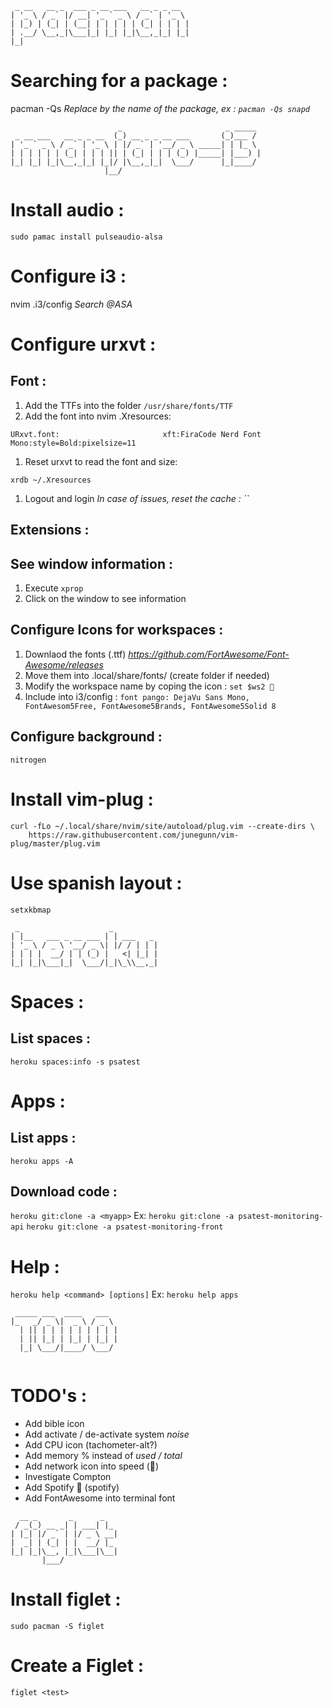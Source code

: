```
 _ __   __ _  ___ _ __ ___   __ _ _ __  
| '_ \ / _` |/ __| '_ ` _ \ / _` | '_ \ 
| |_) | (_| | (__| | | | | | (_| | | | |
| .__/ \__,_|\___|_| |_| |_|\__,_|_| |_|
|_|                                     

```
# Searching for a package :
pacman -Qs <package>
_Replace <package> by the name of the package, ex : `pacman -Qs snapd`_


```
                        _                       _ _____ 
 _ __ ___   __ _ _ __  (_) __ _ _ __ ___       (_)___ / 
| '_ ` _ \ / _` | '_ \ | |/ _` | '__/ _ \ _____| | |_ \ 
| | | | | | (_| | | | || | (_| | | | (_) |_____| |___) |
|_| |_| |_|\__,_|_| |_|/ |\__,_|_|  \___/      |_|____/ 
                     |__/                               
```

# Install audio :
`sudo pamac install pulseaudio-alsa`


# Configure i3 :
nvim .i3/config
_Search @ASA_


# Configure urxvt :

## Font :
1. Add the TTFs into the folder `/usr/share/fonts/TTF`
1. Add the font into nvim .Xresources:
```
URxvt.font: 			          xft:FiraCode Nerd Font Mono:style=Bold:pixelsize=11
```
1. Reset urxvt to read the font and size:
```
xrdb ~/.Xresources
```
1. Logout and login
_In case of issues, reset the cache : ``_

## Extensions :


## See window information :
1. Execute `xprop`
1. Click on the window to see information

## Configure Icons for workspaces :
1. Downlaod the fonts (.ttf)
_https://github.com/FortAwesome/Font-Awesome/releases_
1. Move them into .local/share/fonts/ (create folder if needed)
1. Modify the workspace name by coping the icon :
`set $ws2 `
1. Include into i3/config : 
`font pango: DejaVu Sans Mono, FontAwesom5Free, FontAwesome5Brands, FontAwesome5Solid 8`

## Configure background :
`nitrogen`

# Install vim-plug :
```
curl -fLo ~/.local/share/nvim/site/autoload/plug.vim --create-dirs \
    https://raw.githubusercontent.com/junegunn/vim-plug/master/plug.vim
```

# Use spanish layout : 
`setxkbmap`




```
 _                    _          
| |__   ___ _ __ ___ | | ___   _ 
| '_ \ / _ \ '__/ _ \| |/ / | | |
| | | |  __/ | | (_) |   <| |_| |
|_| |_|\___|_|  \___/|_|\_\\__,_|

```

# Spaces :
## List spaces :
`heroku spaces:info -s psatest`


# Apps :
## List apps :
`heroku apps -A`

## Download code :
`heroku git:clone -a <myapp>`
Ex:
`heroku git:clone -a psatest-monitoring-api`
`heroku git:clone -a psatest-monitoring-front`

# Help :
`heroku help <command> [options]`
Ex:
`heroku help apps`




```
 _____ ___  ____   ___  
|_   _/ _ \|  _ \ / _ \ 
  | || | | | | | | | | |
  | || |_| | |_| | |_| |
  |_| \___/|____/ \___/ 
                        
```

# TODO's :
- Add bible icon
- Add activate / de-activate system _noise_
- Add CPU icon (tachometer-alt?)
- Add memory % instead of _used / total_
- Add network icon into speed ()
- Investigate Compton
- Add Spotify  (spotify)
- Add FontAwesome into terminal font 


```
  __ _       _      _   
 / _(_) __ _| | ___| |_ 
| |_| |/ _` | |/ _ \ __|
|  _| | (_| | |  __/ |_ 
|_| |_|\__, |_|\___|\__|
       |___/            
```
# Install figlet :
`sudo pacman -S figlet`

# Create a Figlet :
`figlet <test>`
